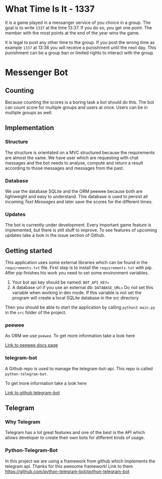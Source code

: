 # What Time Is It - 1337

It is a game played in a messanger service of you choice in a group.
The goal is to write `1337` at the time 13:37. If you do so, you get one point.
The member with the most points at the end of the year wins the game.

It is legal to post any other time to the group. If you post the wrong time as example `1337` at 13:38
you will receive a punishment until the next day. This punishment can be a group ban or 
limited rights to interact with the group.

# Messenger Bot

## Counting

Because counting the scores is a boring task a bot should do this. The bot can count score for 
multiple groups and users at once. Users can be in multiple groups as well.

## Implementation

### Structure

The structure is orientated on a MVC structured because the requirements are almost the same.
We have user which are requesting with chat messages and the bot needs to analyse, compute and return a result
according to those messages and messages from the past.

### Database

We use the database SQLite and the ORM peewee because both are lightweight and easy to understand.
This database is used to persist all incoming *Text Messages* and later
save the scores for the different times. 

### Updates

The bot is currently under development. Every important game feature is implemented, but there is
still stuff to improve. To see features of upcoming updates take a look in the issue section of Github.

## Getting started

This application uses some external libraries which can be found in the `requirements.txt` file.
First step is to install the `requirements.txt` with pip. After pip finishes his work you need to 
set some environment variables.

1. Your bot api key should be named: `BOT_API_KEY=`
2. A database url if you use an external db: `DATABASE_URL=`
   Do not set this variable when working in dev mode. If this variable is not set the program will create a local SQLite 
   database in the src directory.

Then you should be able to start the application by calling `python3 main.py`
in the `src` folder of the project.

### peewee

As ORM we use `peewee`. To get more information take a look here

[Link to peewee docs page](http://docs.peewee-orm.com/en/latest/)

### telegram-bot

A Github repo is used to manage the telegram-bot-api. This repo is called `python-telegram-bot`.

To get more information take a look here

[Link to github telegram-bot](https://github.com/python-telegram-bot/python-telegram-bot)

## Telegram

### Why Telegram

Telegram has a lot great features and one of the best is the API which allows
developer to create their own bots for different kinds of usage.

### Python-Telegram-Bot

In this project we are using a framework from github which implements
the telegram api. Thanks for this awesome framework!
Link to them https://github.com/python-telegram-bot/python-telegram-bot

